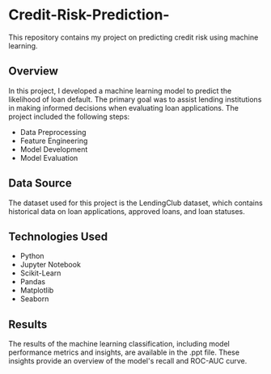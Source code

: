# Credit-Risk-Prediction-

This repository contains my project on predicting credit risk using machine learning.

## Overview

In this project, I developed a machine learning model to predict the likelihood of loan default. The primary goal was to assist lending institutions in making informed decisions when evaluating loan applications. The project included the following steps:

- Data Preprocessing
- Feature Engineering
- Model Development
- Model Evaluation

## Data Source

The dataset used for this project is the LendingClub dataset, which contains historical data on loan applications, approved loans, and loan statuses.

## Technologies Used

- Python
- Jupyter Notebook
- Scikit-Learn
- Pandas
- Matplotlib
- Seaborn

## Results

The results of the machine learning classification, including model performance metrics and insights, are available in the .ppt file. These insights provide an overview of the model's recall and ROC-AUC curve.

